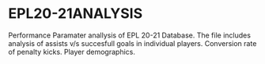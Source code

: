 # EPL20-21ANALYSIS
Performance Paramater anallysis of EPL 20-21 Database.
The file includes analysis of assists v/s succesfull goals in individual players.
Conversion rate of penalty kicks.
Player demographics.
